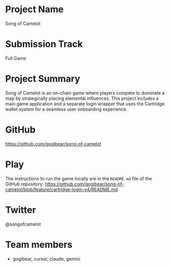 # Project Name
Song of Camelot

# Submission Track

Full Game

# Project Summary

Song of Camelot is an on-chain game where players compete to dominate a map by strategically placing elemental influences. This project includes a main game application and a separate login wrapper that uses the Cartridge wallet system for a seamless user onboarding experience.

# GitHub

https://github.com/gogibear/song-of-camelot

# Play

The instructions to run the game locally are in the `README.md` file of the GitHub repository: https://github.com/gogibear/song-of-camelot/blob/feature/cartridge-login-v4/README.md

# Twitter

@songofcamelot

# Team members

- gogibear, cursor, claude, gemini
